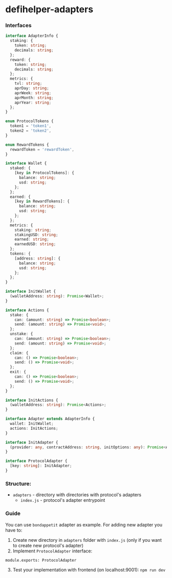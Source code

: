 # defihelper-adapters

### Interfaces

```typescript
interface AdapterInfo {
  staking: {
    token: string;
    decimals: string;
  };
  reward: {
    token: string;
    decimals: string;
  };
  metrics: {
    tvl: string;
    aprDay: string;
    aprWeek: string;
    aprMonth: string;
    aprYear: string;
  };
}

enum ProtocolTokens {
  token1 = 'token1',
  token2 = 'token2',
}

enum RewardTokens {
  rewardToken = 'rewardToken',
}

interface Wallet {
  staked: {
    [key in ProtocolTokens]: {
      balance: string;
      usd: string;
    };
  };
  earned: {
    [key in RewardTokens]: {
      balance: string;
      usd: string;
    };
  };
  metrics: {
    staking: string;
    stakingUSD: string;
    earned: string;
    earnedUSD: string;
  };
  tokens: {
    [address: string]: {
      balance: string;
      usd: string;
    };
  };
}

interface InitWallet {
  (walletAddress: string): Promise<Wallet>;
}

interface Actions {
  stake: {
    can: (amount: string) => Promise<boolean>;
    send: (amount: string) => Promise<void>;
  };
  unstake: {
    can: (amount: string) => Promise<boolean>;
    send: (amount: string) => Promise<void>;
  };
  claim: {
    can: () => Promise<boolean>;
    send: () => Promise<void>;
  };
  exit: {
    can: () => Promise<boolean>;
    send: () => Promise<void>;
  };
}

interface InitActions {
  (walletAddress: string): Promise<Actions>;
}

interface Adapter extends AdapterInfo {
  wallet: InitWallet;
  actions: InitActions;
}

interface InitAdapter {
  (provider: any, contractAddress: string, initOptions: any): Promise<Adapter>;
}

interface ProtocolAdapter {
  [key: string]: InitAdapter;
}
```

### Structure:

- `adapters` - directory with directories with protocol's adapters
  - `index.js` - protocol's adapter entrypoint

### Guide

You can use `bondappetit` adapter as example.
For adding new adapter you have to:

1. Create new directory in `adapters` folder with `index.js` (only if you want to create
   new protocol's adapter)
2. Implement `ProtocolAdapter` interface:

```
module.exports: ProtocolAdapter
```

3. Test your implementation with frontend (on localhost:9001): `npm run dev`
